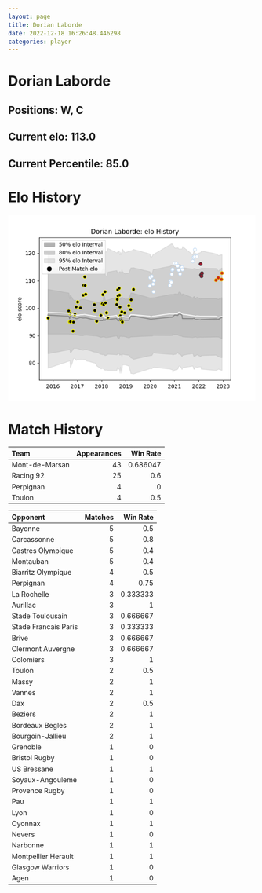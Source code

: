 ```yaml
---  
layout: page  
title: Dorian Laborde  
date: 2022-12-18 16:26:48.446298  
categories: player  
---
```

# Dorian Laborde

## Positions: W, C

## Current elo: 113.0

## Current Percentile: 85.0

# Elo History


![elo history](history_DorianLaborde.png)
# Match History


| Team           |   Appearances |   Win Rate |
|:---------------|--------------:|-----------:|
| Mont-de-Marsan |            43 |   0.686047 |
| Racing 92      |            25 |   0.6      |
| Perpignan      |             4 |   0        |
| Toulon         |             4 |   0.5      |

| Opponent             |   Matches |   Win Rate |
|:---------------------|----------:|-----------:|
| Bayonne              |         5 |   0.5      |
| Carcassonne          |         5 |   0.8      |
| Castres Olympique    |         5 |   0.4      |
| Montauban            |         5 |   0.4      |
| Biarritz Olympique   |         4 |   0.5      |
| Perpignan            |         4 |   0.75     |
| La Rochelle          |         3 |   0.333333 |
| Aurillac             |         3 |   1        |
| Stade Toulousain     |         3 |   0.666667 |
| Stade Francais Paris |         3 |   0.333333 |
| Brive                |         3 |   0.666667 |
| Clermont Auvergne    |         3 |   0.666667 |
| Colomiers            |         3 |   1        |
| Toulon               |         2 |   0.5      |
| Massy                |         2 |   1        |
| Vannes               |         2 |   1        |
| Dax                  |         2 |   0.5      |
| Beziers              |         2 |   1        |
| Bordeaux Begles      |         2 |   1        |
| Bourgoin-Jallieu     |         2 |   1        |
| Grenoble             |         1 |   0        |
| Bristol Rugby        |         1 |   0        |
| US Bressane          |         1 |   1        |
| Soyaux-Angouleme     |         1 |   0        |
| Provence Rugby       |         1 |   0        |
| Pau                  |         1 |   1        |
| Lyon                 |         1 |   0        |
| Oyonnax              |         1 |   1        |
| Nevers               |         1 |   0        |
| Narbonne             |         1 |   1        |
| Montpellier Herault  |         1 |   1        |
| Glasgow Warriors     |         1 |   0        |
| Agen                 |         1 |   0        |